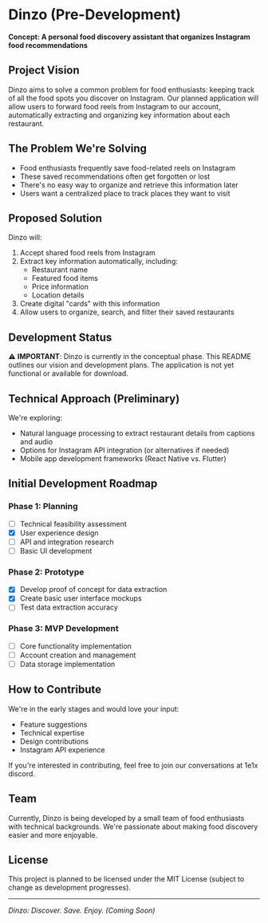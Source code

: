# Dinzo (Pre-Development)

**Concept: A personal food discovery assistant that organizes Instagram food recommendations**

## Project Vision

Dinzo aims to solve a common problem for food enthusiasts: keeping track of all the food spots you discover on Instagram. Our planned application will allow users to forward food reels from Instagram to our account, automatically extracting and organizing key information about each restaurant.

## The Problem We're Solving

- Food enthusiasts frequently save food-related reels on Instagram
- These saved recommendations often get forgotten or lost
- There's no easy way to organize and retrieve this information later
- Users want a centralized place to track places they want to visit

## Proposed Solution

Dinzo will:
1. Accept shared food reels from Instagram
2. Extract key information automatically, including:
   - Restaurant name
   - Featured food items
   - Price information
   - Location details
3. Create digital "cards" with this information
4. Allow users to organize, search, and filter their saved restaurants

## Development Status

⚠️ **IMPORTANT**: Dinzo is currently in the conceptual phase. This README outlines our vision and development plans. The application is not yet functional or available for download.

## Technical Approach (Preliminary)

We're exploring:
- Natural language processing to extract restaurant details from captions and audio
- Options for Instagram API integration (or alternatives if needed)
- Mobile app development frameworks (React Native vs. Flutter)

## Initial Development Roadmap

### Phase 1: Planning
- [ ] Technical feasibility assessment
- [x] User experience design
- [ ] API and integration research
- [ ] Basic UI development

### Phase 2: Prototype
- [x] Develop proof of concept for data extraction
- [x] Create basic user interface mockups
- [ ] Test data extraction accuracy

### Phase 3: MVP Development
- [ ] Core functionality implementation
- [ ] Account creation and management
- [ ] Data storage implementation

## How to Contribute

We're in the early stages and would love your input:
- Feature suggestions
- Technical expertise
- Design contributions
- Instagram API experience

If you're interested in contributing, feel free to join our conversations at 1e1x discord.

## Team

Currently, Dinzo is being developed by a small team of food enthusiasts with technical backgrounds. We're passionate about making food discovery easier and more enjoyable.

## License

This project is planned to be licensed under the MIT License (subject to change as development progresses).

---

*Dinzo: Discover. Save. Enjoy. (Coming Soon)*
